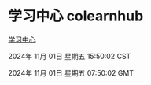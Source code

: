 # 学习中心 colearnhub
[学习中心](http://219.139.197.74:56308/colearnhub/)

2024年 11月 01日 星期五 15:50:02 CST

2024年 11月 01日 星期五 07:50:02 GMT
